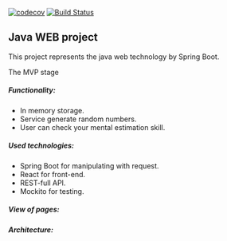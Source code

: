 [![codecov](https://codecov.io/gh/andreykirson/multiplication_app/branch/mvp/graph/badge.svg)](https://codecov.io/gh/andreykirson/multiplication_app)
[![Build Status](https://www.travis-ci.com/andreykirson/multiplication_app.svg?branch=main)](https://www.travis-ci.com/andreykirson/multiplication_app)


## Java WEB project

This project represents the java web technology by Spring Boot. 

The MVP stage

##### Functionality:
- In memory storage.
- Service generate random numbers.
- User can check your mental estimation skill.

##### Used technologies:
- Spring Boot for manipulating with request.
- React for front-end.
- REST-full API.
- Mockito for testing.


##### View of pages:



##### Architecture:

